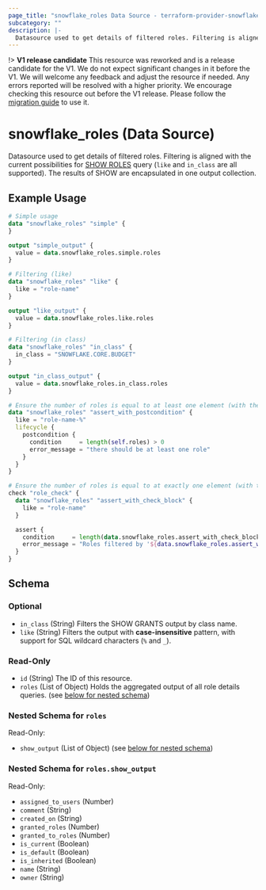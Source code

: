 ```yaml
---
page_title: "snowflake_roles Data Source - terraform-provider-snowflake"
subcategory: ""
description: |-
  Datasource used to get details of filtered roles. Filtering is aligned with the current possibilities for SHOW ROLES https://docs.snowflake.com/en/sql-reference/sql/show-roles query (like and in_class are all supported). The results of SHOW are encapsulated in one output collection.
---
```


!> **V1 release candidate** This resource was reworked and is a release candidate for the V1. We do not expect significant changes in it before the V1. We will welcome any feedback and adjust the resource if needed. Any errors reported will be resolved with a higher priority. We encourage checking this resource out before the V1 release. Please follow the [migration guide](https://github.com/Snowflake-Labs/terraform-provider-snowflake/blob/main/MIGRATION_GUIDE.md#v0920--v0930) to use it.

# snowflake_roles (Data Source)

Datasource used to get details of filtered roles. Filtering is aligned with the current possibilities for [SHOW ROLES](https://docs.snowflake.com/en/sql-reference/sql/show-roles) query (`like` and `in_class` are all supported). The results of SHOW are encapsulated in one output collection.

## Example Usage

```terraform
# Simple usage
data "snowflake_roles" "simple" {
}

output "simple_output" {
  value = data.snowflake_roles.simple.roles
}

# Filtering (like)
data "snowflake_roles" "like" {
  like = "role-name"
}

output "like_output" {
  value = data.snowflake_roles.like.roles
}

# Filtering (in class)
data "snowflake_roles" "in_class" {
  in_class = "SNOWFLAKE.CORE.BUDGET"
}

output "in_class_output" {
  value = data.snowflake_roles.in_class.roles
}

# Ensure the number of roles is equal to at least one element (with the use of postcondition)
data "snowflake_roles" "assert_with_postcondition" {
  like = "role-name-%"
  lifecycle {
    postcondition {
      condition     = length(self.roles) > 0
      error_message = "there should be at least one role"
    }
  }
}

# Ensure the number of roles is equal to at exactly one element (with the use of check block)
check "role_check" {
  data "snowflake_roles" "assert_with_check_block" {
    like = "role-name"
  }

  assert {
    condition     = length(data.snowflake_roles.assert_with_check_block.roles) == 1
    error_message = "Roles filtered by '${data.snowflake_roles.assert_with_check_block.like}' returned ${length(data.snowflake_roles.assert_with_check_block.roles)} roles where one was expected"
  }
}
```

<!-- schema generated by tfplugindocs -->
## Schema

### Optional

- `in_class` (String) Filters the SHOW GRANTS output by class name.
- `like` (String) Filters the output with **case-insensitive** pattern, with support for SQL wildcard characters (`%` and `_`).

### Read-Only

- `id` (String) The ID of this resource.
- `roles` (List of Object) Holds the aggregated output of all role details queries. (see [below for nested schema](#nestedatt--roles))

<a id="nestedatt--roles"></a>
### Nested Schema for `roles`

Read-Only:

- `show_output` (List of Object) (see [below for nested schema](#nestedobjatt--roles--show_output))

<a id="nestedobjatt--roles--show_output"></a>
### Nested Schema for `roles.show_output`

Read-Only:

- `assigned_to_users` (Number)
- `comment` (String)
- `created_on` (String)
- `granted_roles` (Number)
- `granted_to_roles` (Number)
- `is_current` (Boolean)
- `is_default` (Boolean)
- `is_inherited` (Boolean)
- `name` (String)
- `owner` (String)
